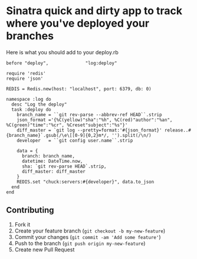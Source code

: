 # Sinatra quick and dirty app to track where you've deployed your branches

Here is what you should add to your deploy.rb

    before "deploy",              "log:deploy"

    require 'redis'
    require 'json'

    REDIS = Redis.new(host: "localhost", port: 6379, db: 0)

    namespace :log do
      desc "Log the deploy"
      task :deploy do
        branch_name = ``git rev-parse --abbrev-ref HEAD``.strip
        json_format ='{%C(yellow)"sha":"%h", %C(red)"author":"%an", %C(green)"time":"%cr", %Creset"subject":"%s"}'
        diff_master = `git log --pretty=format:'#{json_format}' release..#{branch_name}`.gsub(/\e\[[0-9]{0,2}m*/, '').split(/\n/)
        developer   = ``git config user.name``.strip

        data = {
          branch: branch_name,
          datetime: DateTime.now,
          sha: `git rev-parse HEAD`.strip,
          diff_master: diff_master
        }
        REDIS.set "chuck:servers:#{developer}", data.to_json
      end
    end

## Contributing

1. Fork it
2. Create your feature branch (`git checkout -b my-new-feature`)
3. Commit your changes (`git commit -am 'Add some feature'`)
4. Push to the branch (`git push origin my-new-feature`)
5. Create new Pull Request
